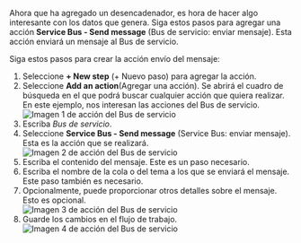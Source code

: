 Ahora que ha agregado un desencadenador, es hora de hacer algo interesante con los datos que genera. Siga estos pasos para agregar una acción **Service Bus - Send message** (Bus de servicio: enviar mensaje). Esta acción enviará un mensaje al Bus de servicio.  

Siga estos pasos para crear la acción envío del mensaje:  

1. Seleccione **+ New step** (+ Nuevo paso) para agregar la acción.  
2. Seleccione **Add an action**(Agregar una acción). Se abrirá el cuadro de búsqueda en el que podrá buscar cualquier acción que quiera realizar. En este ejemplo, nos interesan las acciones del Bus de servicio.    
   ![Imagen 1 de acción del Bus de servicio](./media/connectors-create-api-servicebus/action-1.png)   
3. Escriba *Bus de servicio*.  
4. Seleccione **Service Bus - Send message** (Service Bus: enviar mensaje). Esta es la acción que se realizará.  
   ![Imagen 2 de acción del Bus de servicio](./media/connectors-create-api-servicebus/action-2.png)    
5. Escriba el contenido del mensaje. Este es un paso necesario.  
6. Escriba el nombre de la cola o del tema a los que se enviará el mensaje. Este paso también es necesario.   
7. Opcionalmente, puede proporcionar otros detalles sobre el mensaje. Esto es opcional.     
   ![Imagen 3 de acción del Bus de servicio](./media/connectors-create-api-servicebus/action-3.png)    
8. Guarde los cambios en el flujo de trabajo.   
   ![Imagen 4 de acción del Bus de servicio](./media/connectors-create-api-servicebus/action-4.png)     

